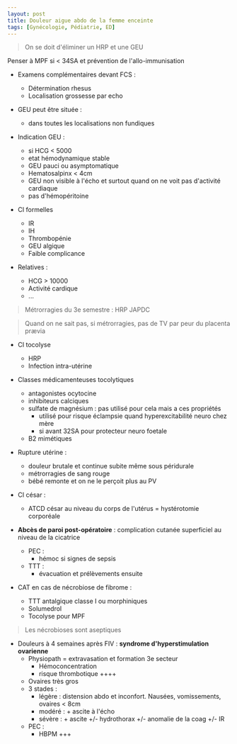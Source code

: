 ```yaml
---
layout: post
title: Douleur aigue abdo de la femme enceinte
tags: [Gynécologie, Pédiatrie, ED]
---
```


> On se doit d'éliminer un HRP et une GEU

Penser à MPF si < 34SA et prévention de l'allo-immunisation

- Examens complémentaires devant FCS :
  - Détermination rhesus
  - Localisation grossesse par echo
- GEU peut être située :
  - dans toutes les localisations non fundiques

- Indication GEU :
  - si HCG < 5000
  - etat hémodynamique stable
  - GEU pauci ou asymptomatique
  - Hematosalpinx < 4cm
  - GEU non visible à l'écho et surtout quand on ne voit pas d'activité cardiaque
  - pas d'hémopéritoine
- CI formelles
  - IR
  - IH
  - Thrombopénie
  - GEU algique
  - Faible complicance
- Relatives :
  - HCG > 10000
  - Activité cardique
  - ...

> Métrorragies du 3e semestre : HRP JAPDC

> Quand on ne sait pas, si métrorragies, pas de TV par peur du placenta prævia

- CI tocolyse
  - HRP
  - Infection intra-utérine
- Classes médicamenteuses tocolytiques
  - antagonistes ocytocine
  - inhibiteurs calciques
  - sulfate de magnésium : pas utilisé pour cela mais a ces propriétés
    - utilisé pour risque éclampsie quand hyperexcitabilité neuro chez mère
    - si avant 32SA pour protecteur neuro foetale
  - B2 mimétiques

- Rupture utérine : 
  - douleur brutale et continue subite même sous péridurale
  - métrorragies de sang rouge
  - bébé remonte et on ne le perçoit plus au PV
- CI césar :
  - ATCD césar au niveau du corps de l'utérus = hystérotomie corporéale

- **Abcès de paroi post-opératoire** : complication cutanée superficiel au niveau de la cicatrice
  - PEC :
    - hémoc si signes de sepsis
  - TTT : 
    - évacuation et prélèvements ensuite

- CAT en cas de nécrobiose de fibrome :
  - TTT antalgique classe I ou morphiniques
  - Solumedrol
  - Tocolyse pour MPF

> Les nécrobioses sont aseptiques

- Douleurs à 4 semaines après FIV : **syndrome d'hyperstimulation ovarienne**
  - Physiopath = extravasation et formation 3e secteur
    - Hémoconcentration
    - risque thrombotique ++++
  - Ovaires très gros
  - 3 stades  : 
    - légère : distension abdo et inconfort. Nausées, vomissements, ovaires < 8cm
    - modéré : + ascite à l'écho
    - sévère : + ascite +/- hydrothorax +/- anomalie de la coag +/- IR
  - PEC : 
    - HBPM +++



